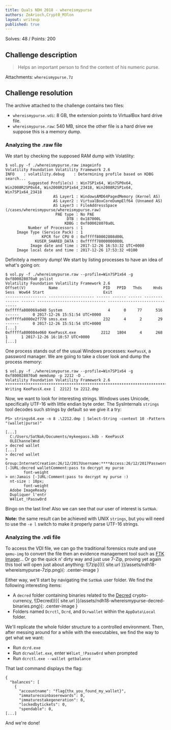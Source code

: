 ```yaml
---
title: Quals NDH 2018 - whereismypurse
authors: ZeArioch,Crypt0_M3lon
layout: writeup
published: true
---
```

Solves: 48 / Points: 200
## Challenge description
> Helps an important person to find the content of his numeric purse.

Attachments: `whereismypurse.7z`

## Challenge resolution
The archive attached to the challenge contains two files:
* `whereismypurse.vdi`: 8 GB, the extension points to VirtualBox hard drive file.
* `whereismypurse.raw`: 540 MB, since the other file is a hard drive we suppose this is a memory dump.

### Analyzing the .raw file
We start by checking the supposed RAM dump with Volatility:

```
$ vol.py -f ./whereismypurse.raw imageinfo
Volatility Foundation Volatility Framework 2.6
INFO    : volatility.debug    : Determining profile based on KDBG search...
          Suggested Profile(s) : Win7SP1x64, Win7SP0x64, Win2008R2SP0x64, Win2008R2SP1x64_23418, Win2008R2SP1x64, Win7SP1x64_23418
                     AS Layer1 : WindowsAMD64PagedMemory (Kernel AS)
                     AS Layer2 : VirtualBoxCoreDumpElf64 (Unnamed AS)
                     AS Layer3 : FileAddressSpace (/cases/whereismypurse/whereismypurse.raw)
                      PAE type : No PAE
                           DTB : 0x187000L
                          KDBG : 0xf800028070a0L
          Number of Processors : 1
     Image Type (Service Pack) : 1
                KPCR for CPU 0 : 0xfffff80002808d00L
             KUSER_SHARED_DATA : 0xfffff78000000000L
           Image date and time : 2017-12-26 16:53:32 UTC+0000
     Image local date and time : 2017-12-26 17:53:32 +0100
```

Definitely a memory dump! We start by listing processes to have an idea of what's going on:

```
$ vol.py -f ./whereismypurse.raw --profile=Win7SP1x64 -g 0xf800028070a0 pslist
Volatility Foundation Volatility Framework 2.6
Offset(V)          Name                    PID   PPID   Thds     Hnds   Sess  Wow64 Start                          Exit                          
------------------ -------------------- ------ ------ ------ -------- ------ ------ ------------------------------ ------------------------------
0xfffffa800069a040 System                    4      0     77      516 ------      0 2017-12-26 15:51:54 UTC+0000                                 
0xfffffa8000e2f770 smss.exe                232      4      2       29 ------      0 2017-12-26 15:51:54 UTC+0000                                 
[...]
0xfffffa800084e060 KeePassX.exe           2212   1804      4      268      1      1 2017-12-26 16:10:57 UTC+0000                                 
[...]
```

One process stands out of the usual Windows processes: `KeePassX`, a password manager. We are going to take a closer look and dump the process memory:

```
$ vol.py -f ./whereismypurse.raw --profile=Win7SP1x64 -g 0xf800028070a0 memdump -p 2212 -D .
Volatility Foundation Volatility Framework 2.6
************************************************************************
Writing KeePassX.exe [  2212] to 2212.dmp
```

Now, we want to look for interesting strings. Windows uses Unicode, specifically UTF-16 with little endian byte order. The SysInternals `strings` tool decodes such strings by default so we give it a try:

```posh
PS> strings64.exe -n 8 .\2212.dmp | Select-String -context 10 -Pattern "(wallet|purse)"
```
```
[...]
  C:/Users/SatNak/Documents/mykeepass.kdb - KeePassX
  OLEChannelWnd
> decred wallet
[...]
> decred wallet
> Group:InternetCreation:26/12/2017Username:****Access:26/12/2017Password:****Modification:26/12/2017Attachment:Expiration:Jamais [-]URL:decred walletComment:pass to decrypt my purse
        font-weight
> on:Jamais [-]URL:Comment:pass to decrypt my purse :)
  nt-size : 10px;
        font-weight
  Adobe ImageReady
  Dupliquer l'entr
  W4lLet_!Passw0rd
```

Bingo on the last line! Also we can see that our user of interest is `SatNak`.

**Note:** the same result can be achieved with UNIX `strings`, but you will need to use the `-e l` switch to make it properly parse UTF-16 strings.

### Analyzing the .vdi file
To access the VDI file, we can go the traditional forensics route and use `qemu-img` to convert the file then an evidence management tool such as [FTK Imager](https://accessdata.com/product-download/ftk-imager-version-4.2.0)... Or go the quick n' dirty way and just use 7-Zip, proving yet again this tool will open just about anything:
![7zip]({{ site.url }}/assets/ndh18-whereismypurse-7zip.png){: .center-image }

Either way, we'll start by navigating the `SatNak` user folder. We find the following interesting items:
* A `decred` folder containing binaries related to the [Decred](https://www.decred.org/) crypto-currency,
![Decred]({{ site.url }}/assets/ndh18-whereismypurse-decred-binaries.png){: .center-image }
* Folders named `Dcrctl`, `Dcrd`, and `Dcrwallet` within the `AppData\Local` folder. 

We'll replicate the whole folder structure to a controlled environment. Then, after messing around for a while with the executables, we find the way to get what we want:
* Run `dcrd.exe`
* Run `dcrwallet.exe`, enter `W4lLet_!Passw0rd` when prompted
* Run `dcrctl.exe --wallet getbalance`

That last command displays the flag:
```
{
  "balances": [
    {
      "accountname": "flag{thx_you_found_my_wallet}",
      "immaturecoinbaserewards": 0,
      "immaturestakegeneration": 0,
      "lockedbytickets": 0,
      "spendable": 0,
[...]
 ```

 And we're done!
